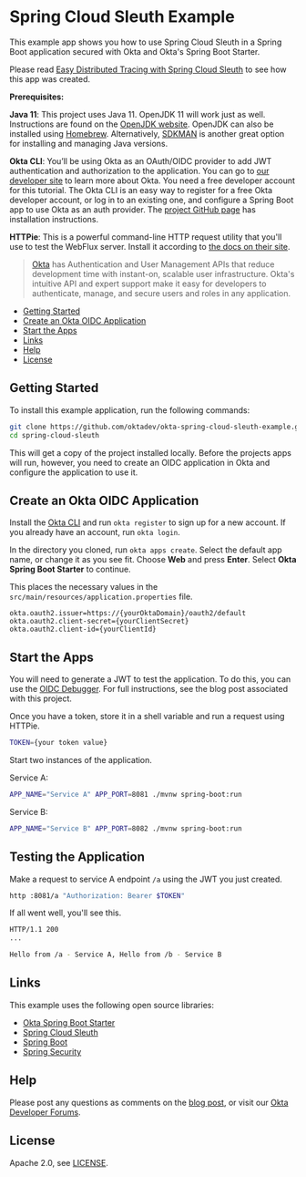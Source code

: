 # Spring Cloud Sleuth Example
 
This example app shows you how to use Spring Cloud Sleuth in a Spring Boot application secured with Okta and Okta's Spring Boot Starter.

Please read [Easy Distributed Tracing with Spring Cloud Sleuth][blog] to see how this app was created.

**Prerequisites:** 

**Java 11**: This project uses Java 11. OpenJDK 11 will work just as well. Instructions are found on the [OpenJDK website](https://openjdk.java.net/install/). OpenJDK can also be installed using [Homebrew](https://brew.sh/). Alternatively, [SDKMAN](https://sdkman.io/) is another great option for installing and managing Java versions.

**Okta CLI**: You’ll be using Okta as an OAuth/OIDC provider to add JWT authentication and authorization to the application. You can go to [our developer site](https://developer.okta.com) to learn more about Okta. You need a free developer account for this tutorial. The Okta CLI is an easy way to register for a free Okta developer account, or log in to an existing one, and configure a Spring Boot app to use Okta as an auth provider. The [project GitHub page](https://github.com/okta/okta-cli) has installation instructions.

**HTTPie**: This is a powerful command-line HTTP request utility that you'll use to test the WebFlux server. Install it according to [the docs on their site](https://httpie.org/doc#installation).

> [Okta](https://developer.okta.com/) has Authentication and User Management APIs that reduce development time with instant-on, scalable user infrastructure. Okta's intuitive API and expert support make it easy for developers to authenticate, manage, and secure users and roles in any application.

* [Getting Started](#getting-started)
* [Create an Okta OIDC Application](#create-an-okta-oidc-application)
* [Start the Apps](#start-the-apps)
* [Links](#links)
* [Help](#help)
* [License](#license)

## Getting Started

To install this example application, run the following commands:

```bash
git clone https://github.com/oktadev/okta-spring-cloud-sleuth-example.git spring-cloud-sleuth
cd spring-cloud-sleuth
```

This will get a copy of the project installed locally. Before the projects apps will run, however, you need to create an OIDC application in Okta and configure the application to use it.

## Create an Okta OIDC Application

Install the [Okta CLI](https://cli.okta.com) and run `okta register` to sign up for a new account. If you already have an account, run `okta login`. 

In the directory you cloned, run `okta apps create`. Select the default app name, or change it as you see fit. Choose **Web** and press **Enter**. Select **Okta Spring Boot Starter** to continue.

This places the necessary values in the `src/main/resources/application.properties` file. 

```properties
okta.oauth2.issuer=https://{yourOktaDomain}/oauth2/default
okta.oauth2.client-secret={yourClientSecret}
okta.oauth2.client-id={yourClientId}
```

## Start the Apps

You will need to generate a JWT to test the application. To do this, you can use the [OIDC Debugger](https://oidcdebugger.com/). For full instructions, see the blog post associated with this project.

Once you have a token, store it in a shell variable and run a request using HTTPie.

```bash
TOKEN={your token value}
```

Start two instances of the application.

Service A:
```bash
APP_NAME="Service A" APP_PORT=8081 ./mvnw spring-boot:run
```

Service B:
```bash
APP_NAME="Service B" APP_PORT=8082 ./mvnw spring-boot:run
```

## Testing the Application

Make a request to service A endpoint `/a` using the JWT you just created.

```bash
http :8081/a "Authorization: Bearer $TOKEN"
```

If all went well, you'll see this.

```bash
HTTP/1.1 200 
...

Hello from /a - Service A, Hello from /b - Service B

```

## Links

This example uses the following open source libraries:

* [Okta Spring Boot Starter](https://github.com/okta/okta-spring-boot)
* [Spring Cloud Sleuth](https://spring.io/projects/spring-cloud-sleuth)
* [Spring Boot](https://spring.io/projects/spring-boot)
* [Spring Security](https://spring.io/projects/spring-security)

## Help

Please post any questions as comments on the [blog post][blog], or visit our [Okta Developer Forums](https://devforum.okta.com/).

## License

Apache 2.0, see [LICENSE](LICENSE).

[blog]: https://developer.okta.com/blog/2021/07/26/spring-cloud-sleuth
